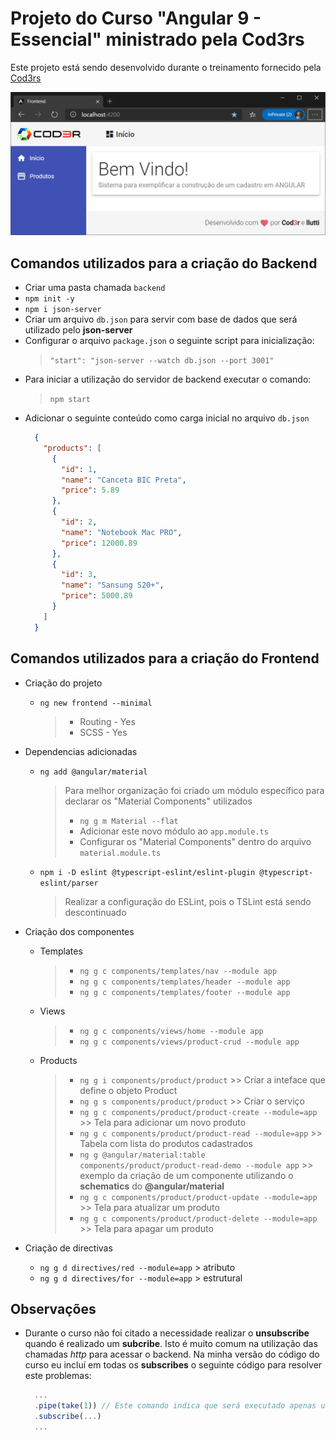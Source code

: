 # Projeto do Curso "Angular 9 - Essencial" ministrado pela Cod3rs

  Este projeto está sendo desenvolvido durante o treinamento fornecido pela [Cod3rs](https://www.cod3r.com.br/)

  ![Print da tela do aplicativo](https://github.com/llutti/Angular9CrudProdutos/blob/master/screenshots/frontend-2020-05-08%2008_57_54.png)

## Comandos utilizados para a criação do Backend
  - Criar uma pasta chamada `backend`
  - `npm init -y`
  - `npm i json-server`
  - Criar um arquivo `db.json` para servir com base de dados que será utilizado pelo **json-server**
  - Configurar o arquivo `package.json` o seguinte script para inicialização:
    > `"start": "json-server --watch db.json --port 3001"`
  - Para iniciar a utilização do servidor de backend executar o comando:
    > `npm start`
  - Adicionar o seguinte conteúdo como carga inicial no arquivo `db.json`
    ``` json
      {
        "products": [
          {
            "id": 1,
            "name": "Canceta BIC Preta",
            "price": 5.89
          },
          {
            "id": 2,
            "name": "Notebook Mac PRO",
            "price": 12000.89
          },
          {
            "id": 3,
            "name": "Sansung S20+",
            "price": 5000.89
          }
        ]
      }
    ```

## Comandos utilizados para a criação do Frontend

  - Criação do projeto
    - `ng new frontend --minimal`
      > - Routing - Yes
      > - SCSS - Yes

  - Dependencias adicionadas
    - `ng add @angular/material`
      > Para melhor organização foi criado um módulo específico para declarar os "Material Components" utilizados
      > - `ng g m Material --flat`
      > - Adicionar este novo módulo ao `app.module.ts`
      > - Configurar os "Material Components" dentro do arquivo `material.module.ts`

    - `npm i -D eslint @typescript-eslint/eslint-plugin @typescript-eslint/parser`
      > Realizar a configuração do ESLint, pois o TSLint está sendo descontinuado

  - Criação dos componentes
    - Templates
      > - `ng g c components/templates/nav --module app`
      > - `ng g c components/templates/header --module app`
      > - `ng g c components/templates/footer --module app`

    - Views
      > - `ng g c components/views/home --module app`
      > - `ng g c components/views/product-crud --module app`

    - Products
      > - `ng g i components/product/product` >> Criar a inteface que define o objeto Product
      > - `ng g s components/product/product` >> Criar o serviço
      > - `ng g c components/product/product-create --module=app` >> Tela para adicionar um novo produto
      > - `ng g c components/product/product-read --module=app` >> Tabela com lista do produtos cadastrados
      > - `ng g @angular/material:table components/product/product-read-demo --module app` >> exemplo da criação de um componente utilizando o **schematics** do **@angular/material**
      > - `ng g c components/product/product-update --module=app` >> Tela para atualizar um produto
      > - `ng g c components/product/product-delete --module=app` >> Tela para apagar um produto

  - Criação de directivas
    - `ng g d directives/red --module=app` > atributo
    - `ng g d directives/for --module=app` > estrutural

## Observações
  - Durante o curso não foi citado a necessidade realizar o **unsubscribe** quando é realizado um **subcribe**. Isto é muito comum na utilização das chamadas *http* para acessar o backend. Na minha versão do código do curso eu incluí em todas os  **subscribes** o seguinte código para resolver este problemas:

    ``` typescript
      ...
      .pipe(take(1)) // Este comando indica que será executado apenas uma vez e depois deverá ser realizado o unsubscribe
      .subscribe(...)
      ...
    ```
